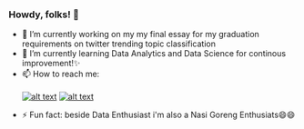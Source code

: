 ### Howdy, folks! 👋

- 🔭 I’m currently working on my my final essay for my graduation requirements on twitter trending topic classification
- 🌱 I’m currently learning Data Analytics and Data Science for continous improvement!✨
- 📫 How to reach me: <br/> <br/>
[![alt text][1.1]][1]
[![alt text][2.1]][2]

[1.1]: https://img.shields.io/badge/Instagram-E4405F?style=for-the-badge&logo=instagram&logoColor=white
[2.1]: https://img.shields.io/badge/LinkedIn-0077B5?style=for-the-badge&logo=linkedin&logoColor=white

[1]: https://www.linkedin.com/in/imfadhil/
[2]: https://www.instagram.com/fad.hil/

- ⚡ Fun fact: beside Data Enthusiast i'm also a Nasi Goreng Enthusiats😄😄
